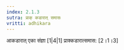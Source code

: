 ```yaml
---
index: 2.1.3
sutra: प्राक् कडारात्‌ समासः
vritti: adhikara
---
```


 आकडारात् एका संज्ञा [1|4|1]  प्राक्कडारात्समास: [2।1।3] 